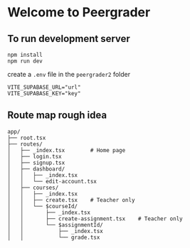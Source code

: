 # Welcome to Peergrader

## To run development server

```tsx
npm install
npm run dev
```

create a `.env` file in the `peergrader2` folder

```tsx
VITE_SUPABASE_URL="url"
VITE_SUPABASE_KEY="key"
```

## Route map rough idea

```tsx
app/
├── root.tsx
├── routes/
│   ├── _index.tsx        # Home page
│   ├── login.tsx
│   ├── signup.tsx
│   ├── dashboard/
│   │   ├── _index.tsx
│   │   └── edit-account.tsx
│   ├── courses/
│   │   ├── _index.tsx
│   │   ├── create.tsx    # Teacher only
│   │   └── $courseId/
│   │       ├── _index.tsx
│   │       ├── create-assignment.tsx    # Teacher only
│   │       └── $assignmentId/
│   │           ├── _index.tsx
│   │           └── grade.tsx
```
